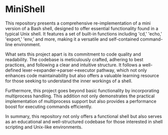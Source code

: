 # MiniShell
This repository presents a comprehensive re-implementation of a mini version of a Bash shell, designed to offer essential functionality found in a typical Unix shell. It features a set of built-in functions including 'cd,' 'echo,' 'export,' 'env,' and more, making it a versatile and self-contained command-line environment.

What sets this project apart is its commitment to code quality and readability. The codebase is meticulously crafted, adhering to best practices, and following a clear and intuitive structure. It follows a well-defined lexer->expander->parser->executor pathway, which not only enhances code maintainability but also offers a valuable learning resource for those seeking to understand the inner workings of a shell.

Furthermore, this project goes beyond basic functionality by incorporating multiprocess handling. This addition not only demonstrates the practical implementation of multiprocess support but also provides a performance boost for executing commands efficiently.
 
In summary, this repository not only offers a functional shell but also serves as an educational and well-structured codebase for those interested in shell scripting and Unix-like environments.
